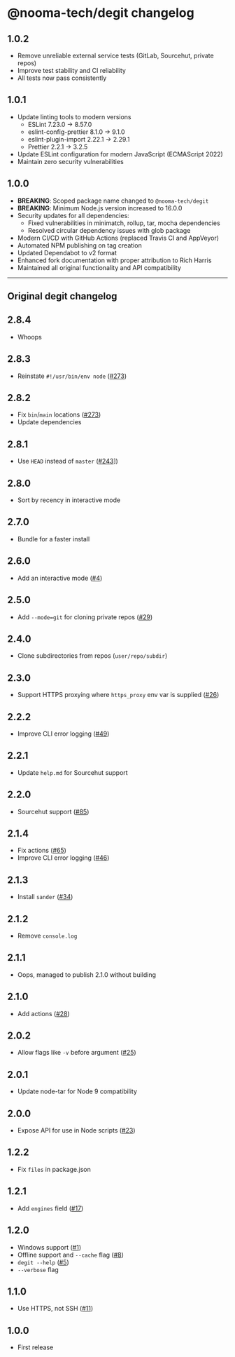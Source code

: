 # @nooma-tech/degit changelog

## 1.0.2

* Remove unreliable external service tests (GitLab, Sourcehut, private repos)
* Improve test stability and CI reliability
* All tests now pass consistently

## 1.0.1

* Update linting tools to modern versions
  * ESLint 7.23.0 → 8.57.0
  * eslint-config-prettier 8.1.0 → 9.1.0
  * eslint-plugin-import 2.22.1 → 2.29.1
  * Prettier 2.2.1 → 3.2.5
* Update ESLint configuration for modern JavaScript (ECMAScript 2022)
* Maintain zero security vulnerabilities

## 1.0.0

* **BREAKING**: Scoped package name changed to `@nooma-tech/degit`
* **BREAKING**: Minimum Node.js version increased to 16.0.0
* Security updates for all dependencies:
  * Fixed vulnerabilities in minimatch, rollup, tar, mocha dependencies
  * Resolved circular dependency issues with glob package
* Modern CI/CD with GitHub Actions (replaced Travis CI and AppVeyor)
* Automated NPM publishing on tag creation
* Updated Dependabot to v2 format
* Enhanced fork documentation with proper attribution to Rich Harris
* Maintained all original functionality and API compatibility

---

## Original degit changelog

## 2.8.4

* Whoops

## 2.8.3

* Reinstate `#!/usr/bin/env node` ([#273](https://github.com/Rich-Harris/degit/issues/273))

## 2.8.2

* Fix `bin`/`main` locations ([#273](https://github.com/Rich-Harris/degit/issues/273))
* Update dependencies

## 2.8.1

* Use `HEAD` instead of `master` ([#243](https://github.com/Rich-Harris/degit/pull/243)])

## 2.8.0

* Sort by recency in interactive mode

## 2.7.0

* Bundle for a faster install

## 2.6.0

* Add an interactive mode ([#4](https://github.com/Rich-Harris/degit/issues/4))

## 2.5.0

* Add `--mode=git` for cloning private repos ([#29](https://github.com/Rich-Harris/degit/pull/29))

## 2.4.0

* Clone subdirectories from repos (`user/repo/subdir`)

## 2.3.0

* Support HTTPS proxying where `https_proxy` env var is supplied ([#26](https://github.com/Rich-Harris/degit/issues/26))

## 2.2.2

- Improve CLI error logging ([#49](https://github.com/Rich-Harris/degit/pull/49))

## 2.2.1

- Update `help.md` for Sourcehut support

## 2.2.0

- Sourcehut support ([#85](https://github.com/Rich-Harris/degit/pull/85))

## 2.1.4

- Fix actions ([#65](https://github.com/Rich-Harris/degit/pull/65))
- Improve CLI error logging ([#46](https://github.com/Rich-Harris/degit/pull/46))

## 2.1.3

- Install `sander` ([#34](https://github.com/Rich-Harris/degit/issues/34))

## 2.1.2

- Remove `console.log`

## 2.1.1

- Oops, managed to publish 2.1.0 without building

## 2.1.0

- Add actions ([#28](https://github.com/Rich-Harris/degit/pull/28))

## 2.0.2

- Allow flags like `-v` before argument ([#25](https://github.com/Rich-Harris/degit/issues/25))

## 2.0.1

- Update node-tar for Node 9 compatibility

## 2.0.0

- Expose API for use in Node scripts ([#23](https://github.com/Rich-Harris/degit/issues/23))

## 1.2.2

- Fix `files` in package.json

## 1.2.1

- Add `engines` field ([#17](https://github.com/Rich-Harris/degit/issues/17))

## 1.2.0

- Windows support ([#1](https://github.com/Rich-Harris/degit/issues/1))
- Offline support and `--cache` flag ([#8](https://github.com/Rich-Harris/degit/issues/8))
- `degit --help` ([#5](https://github.com/Rich-Harris/degit/issues/5))
- `--verbose` flag

## 1.1.0

- Use HTTPS, not SSH ([#11](https://github.com/Rich-Harris/degit/issues/11))

## 1.0.0

- First release
